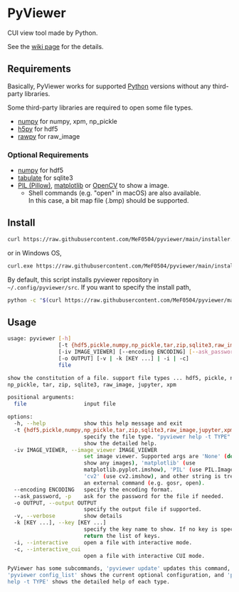 # PyViewer

CUI view tool made by Python.

See the [wiki page](https://github.com/MeF0504/pyviewer/wiki) for the details.

## Requirements

Basically, PyViewer works for supported [Python](https://www.python.org/) versions
without any third-party libraries.

Some third-party libraries are required to open some file types.
- [numpy](https://numpy.org/) for numpy, xpm, np_pickle
- [h5py](https://docs.h5py.org/) for hdf5
- [rawpy](https://letmaik.github.io/rawpy/api/rawpy.RawPy.html) for raw_image

### Optional Requirements

- [numpy](https://numpy.org/) for hdf5
- [tabulate](https://pypi.org/project/tabulate/) for sqlite3
- [PIL (Pillow)](https://pillow.readthedocs.io/), [matplotlib](https://matplotlib.org/) or [OpenCV](https://pypi.org/project/opencv-python/) to show a image.
    - Shell commands (e.g. "open" in macOS) are also available.  
      In this case, a bit map file (.bmp) should be supported.

## Install

```bash
curl https://raw.githubusercontent.com/MeF0504/pyviewer/main/installer.py | python
```
or in Windows OS,
```bash
curl.exe https://raw.githubusercontent.com/MeF0504/pyviewer/main/installer.py | python
```
By default, this script installs pyviewer repository in `~/.config/pyviewer/src`.
If you want to specify the install path,
```bash
python -c "$(curl https://raw.githubusercontent.com/MeF0504/pyviewer/main/installer.py)" path/to/install
```

## Usage
```bash
usage: pyviewer [-h]
                [-t {hdf5,pickle,numpy,np_pickle,tar,zip,sqlite3,raw_image,jupyter,xpm}]
                [-iv IMAGE_VIEWER] [--encoding ENCODING] [--ask_password]
                [-o OUTPUT] [-v | -k [KEY ...] | -i | -c]
                file

show the constitution of a file. support file types ... hdf5, pickle, numpy,
np_pickle, tar, zip, sqlite3, raw_image, jupyter, xpm

positional arguments:
  file                  input file

options:
  -h, --help            show this help message and exit
  -t {hdf5,pickle,numpy,np_pickle,tar,zip,sqlite3,raw_image,jupyter,xpm}, --type {hdf5,pickle,numpy,np_pickle,tar,zip,sqlite3,raw_image,jupyter,xpm}
                        specify the file type. "pyviewer help -t TYPE" will
                        show the detailed help.
  -iv IMAGE_VIEWER, --image_viewer IMAGE_VIEWER
                        set image viewer. Supported args are 'None' (do not
                        show any images), 'matplotlib' (use
                        matplotlib.pyplot.imshow), 'PIL' (use PIL.Image.show),
                        'cv2' (use cv2.imshow), and other string is treated as
                        an external command (e.g. gosr, open).
  --encoding ENCODING   specify the encoding format.
  --ask_password, -p    ask for the password for the file if needed.
  -o OUTPUT, --output OUTPUT
                        specify the output file if supported.
  -v, --verbose         show details
  -k [KEY ...], --key [KEY ...]
                        specify the key name to show. If no key is specified,
                        return the list of keys.
  -i, --interactive     open a file with interactive mode.
  -c, --interactive_cui
                        open a file with interactive CUI mode.

PyViewer has some subcommands, 'pyviewer update' updates this command,
'pyviewer config_list' shows the current optional configuration, and 'pyviewer
help -t TYPE' shows the detailed help of each type.
```

